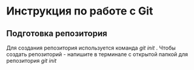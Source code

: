 # Инструкция по работе с Git

## Подготовка репозитория
Для создания репозитория используется команда *git init* . Чтобы создать репозиторий - напишите в терминале с открытой папкой для репозитория *git init*
